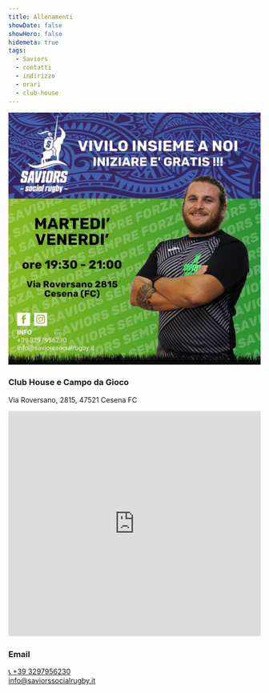 ```yaml
---
title: Allenamenti
showDate: false
showHero: false
hidemeta: true
tags:
  - Saviors
  - contatti
  - indirizzo
  - orari
  - club-house
---
```


![](../images/training.jpg)

### Club House e Campo da Gioco

Via Roversano, 2815, 47521 Cesena FC

<iframe width="100%" height="450" frameborder="0" style="border:0" referrerpolicy="no-referrer-when-downgrade" src="https://www.google.com/maps/embed/v1/place?key=AIzaSyCq4fwXsWGIKvLQr7bNfqxs8BITQKs4UnU&q=Saviors+Social+Rugby+-+Club+House+e+Campo+da+gioco&maptype=satellite&zoom=17" allowfullscreen> </iframe>

### Email

<a href="tel:+393297956230">📞 +39 3297956230</a>
<br/>
info@saviorssocialrugby.it
